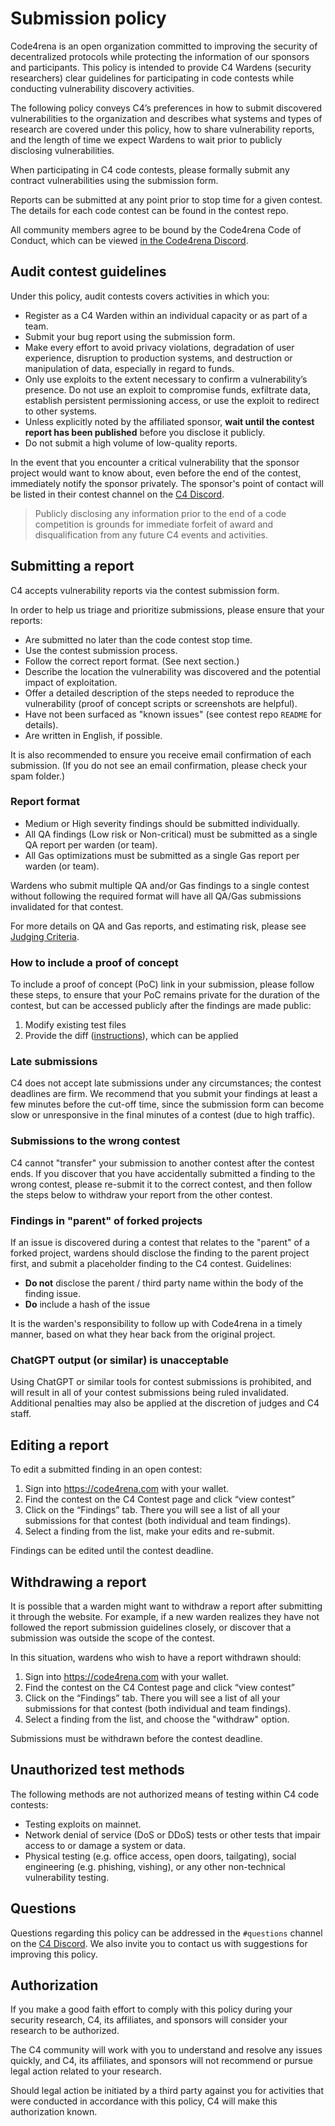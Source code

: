 # Submission policy

Code4rena is an open organization committed to improving the security of decentralized protocols while protecting the information of our sponsors and participants. This policy is intended to provide C4 Wardens (security researchers) clear guidelines for participating in code contests while conducting vulnerability discovery activities.

The following policy conveys C4’s preferences in how to submit discovered vulnerabilities to the organization and describes what systems and types of research are covered under this policy, how to share vulnerability reports, and the length of time we expect Wardens to wait prior to publicly disclosing vulnerabilities.

When participating in C4 code contests, please formally submit any contract vulnerabilities using the submission form.

Reports can be submitted at any point prior to stop time for a given contest. The details for each code contest can be found in the contest repo.

All community members agree to be bound by the Code4rena Code of Conduct, which can be viewed [in the Code4rena Discord](https://discord.com/channels/810916927919620096/851883682470166558/851891396255940618). 

## Audit contest guidelines

Under this policy, audit contests covers activities in which you:

* Register as a C4 Warden within an individual capacity or as part of a team.
* Submit your bug report using the submission form.
* Make every effort to avoid privacy violations, degradation of user experience, disruption to production systems, and destruction or manipulation of data, especially in regard to funds.
* Only use exploits to the extent necessary to confirm a vulnerability’s presence. Do not use an exploit to compromise funds, exfiltrate data, establish persistent permissioning access, or use the exploit to redirect to other systems.
* Unless explicitly noted by the affiliated sponsor, **wait until the contest report has been published** before you disclose it publicly.
* Do not submit a high volume of low-quality reports.

In the event that you encounter a critical vulnerability that the sponsor project would want to know about, even before the end of the contest, immediately notify the sponsor privately. The sponsor's point of contact will be listed in their contest channel on the [C4 Discord](https://discord.gg/EY5dvm3evD).

> Publicly disclosing any information prior to the end of a code competition is grounds for immediate forfeit of award and disqualification from any future C4 events and activities.

## Submitting a report

C4 accepts vulnerability reports via the contest submission form.

In order to help us triage and prioritize submissions, please ensure that your reports:

* Are submitted no later than the code contest stop time.
* Use the contest submission process.
* Follow the correct report format. (See next section.)
* Describe the location the vulnerability was discovered and the potential impact of exploitation.
* Offer a detailed description of the steps needed to reproduce the vulnerability (proof of concept scripts or screenshots are helpful).
* Have not been surfaced as "known issues" (see contest repo `README` for details).
* Are written in English, if possible.

It is also recommended to ensure you receive email confirmation of each submission. (If you do not see an email confirmation, please check your spam folder.)

### Report format

- Medium or High severity findings should be submitted individually.
- All QA findings (Low risk or Non-critical) must be submitted as a single QA report per warden (or team). 
- All Gas optimizations must be submitted as a single Gas report per warden (or team).

Wardens who submit multiple QA and/or Gas findings to a single contest without following the required format will have all QA/Gas submissions invalidated for that contest. 

For more details on QA and Gas reports, and estimating risk, please see [Judging Criteria](https://docs.code4rena.com/roles/wardens/judging-criteria#qa-reports-low-non-critical).

### How to include a proof of concept

To include a proof of concept (PoC) link in your submission, please follow these steps, to ensure that your PoC remains private for the duration of the contest, but can be accessed publicly after the findings are made public:

1. Modify existing test files
2. Provide the diff ([instructions](https://gist.github.com/IllIllI000/21deaa6a55c95a6ec9ca893009ee494f)), which can be applied

### Late submissions

C4 does not accept late submissions under any circumstances; the contest deadlines are firm. We recommend that you submit your findings at least a few minutes before the cut-off time, since the submission form can become slow or unresponsive in the final minutes of a contest (due to high traffic).

### Submissions to the wrong contest

C4 cannot "transfer" your submission to another contest after the contest ends. If you discover that you have accidentally submitted a finding to the wrong contest, please re-submit it to the correct contest, and then follow the steps below to withdraw your report from the other contest.

### Findings in "parent" of forked projects

If an issue is discovered during a contest that relates to the "parent" of a forked project, wardens should disclose the finding to the parent project first, and submit a placeholder finding to the C4 contest. Guidelines: 

- **Do not** disclose the parent / third party name within the body of the finding issue.
- **Do** include a hash of the issue

It is the warden's responsibility to follow up with Code4rena in a timely manner, based on what they hear back from the original project.

### ChatGPT output (or similar) is unacceptable

Using ChatGPT or similar tools for contest submissions is prohibited, and will result in all of your contest submissions being ruled invalidated. Additional penalties may also be applied at the discretion of judges and C4 staff. 

## Editing a report

To edit a submitted finding in an open contest:

1. Sign into https://code4rena.com with your wallet. 
2. Find the contest on the C4 Contest page and click “view contest”
3. Click on the “Findings” tab. There you will see a list of all your submissions for that contest (both individual and team findings).
4. Select a finding from the list, make your edits and re-submit.

Findings can be edited until the contest deadline.

## Withdrawing a report

It is possible that a warden might want to withdraw a report after submitting it through the website. For example, if a new warden realizes they have not followed the report submission guidelines closely, or discover that a submission was outside the scope of the contest.

In this situation, wardens who wish to have a report withdrawn should: 

1. Sign into https://code4rena.com with your wallet. 
2. Find the contest on the C4 Contest page and click “view contest”
3. Click on the “Findings” tab. There you will see a list of all your submissions for that contest (both individual and team findings).
4. Select a finding from the list, and choose the "withdraw" option.

Submissions must be withdrawn before the contest deadline.

## Unauthorized test methods

The following methods are not authorized means of testing within C4 code contests:

* Testing exploits on mainnet.
* Network denial of service (DoS or DDoS) tests or other tests that impair access to or damage a system or data.
* Physical testing (e.g. office access, open doors, tailgating), social engineering (e.g. phishing, vishing), or any other non-technical vulnerability testing.

## Questions

Questions regarding this policy can be addressed in the `#questions` channel on the [C4 Discord](https://discord.gg/Dr6p5KDCdG). We also invite you to contact us with suggestions for improving this policy.

## Authorization

If you make a good faith effort to comply with this policy during your security research, C4, its affiliates, and sponsors will consider your research to be authorized.

The C4 community will work with you to understand and resolve any issues quickly, and C4, its affiliates, and sponsors will not recommend or pursue legal action related to your research.

Should legal action be initiated by a third party against you for activities that were conducted in accordance with this policy, C4 will make this authorization known.
